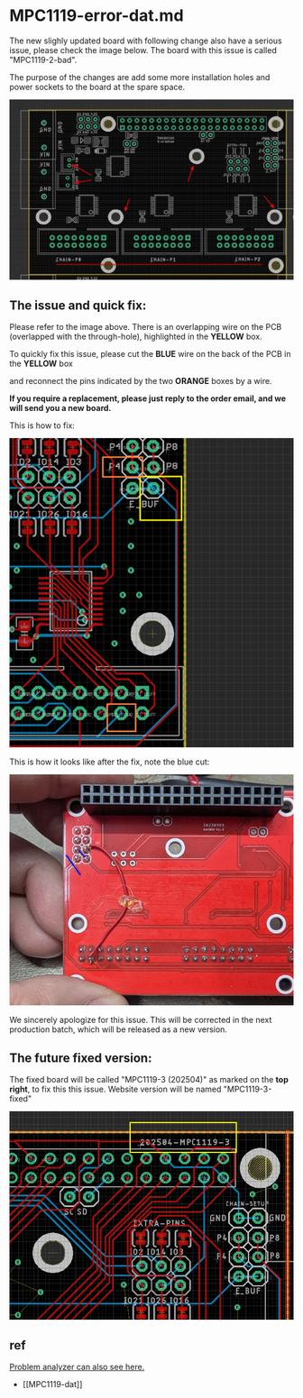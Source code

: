 
# MPC1119-error-dat.md


The new slighly updated board with following change also have a serious issue, please check the image below. The board with this issue is called "MPC1119-2-bad".

The purpose of the changes are add some more installation holes and power sockets to the board at the spare space.

![](2025-04-28-12-29-05.png)

## The issue and quick fix: 

Please refer to the image above. There is an overlapping wire on the PCB (overlapped with the through-hole), highlighted in the **YELLOW** box.

To quickly fix this issue, please cut the **BLUE** wire on the back of the PCB in the **YELLOW** box 

and reconnect the pins indicated by the two **ORANGE** boxes by a wire.

**If you require a replacement, please just reply to the order email, and we will send you a new board.**

This is how to fix:

![](2025-04-28-12-13-11.png)

This is how it looks like after the fix, note the blue cut:

![](2025-04-29-19-09-41.png)

We sincerely apologize for this issue. This will be corrected in the next production batch, which will be released as a new version.

## The future fixed version:

The fixed board will be called "MPC1119-3 (202504)" as marked on the **top right**, to fix this this issue. Website version will be named "MPC1119-3-fixed"

![](2025-04-28-12-38-49.png)


## ref 

[Problem analyzer can also see here.](https://rpi-rgb-led-matrix.discourse.group/t/new-electrodragon-board-version-with-e-line-problem/1062)

- [[MPC1119-dat]]